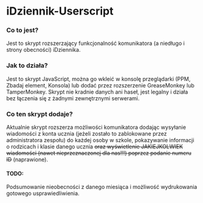 # iDziennik-Userscript

### Co to jest?

Jest to skrypt rozszerzający funkcjonalność komunikatora (a niedługo i strony obecności) iDziennika.

### Jak to działa?

Jest to skrypt JavaScript, można go wkleić w konsolę przeglądarki (PPM, Zbadaj element, Konsola) lub dodać przez rozszerzenie GreaseMonkey lub TamperMonkey.
Skrypt nie kradnie danych ani haseł, jest legalny i działa bez łączenia się z żadnymi zewnętrznymi serwerami.

### Co ten skrypt dodaje?

Aktualnie skrypt rozszerza możliwości komunikatora dodając wysyłanie wiadomości z konta ucznia (jeżeli zostało to zablokowane przez administratora zespołu) do każdej osoby w szkole, pokazywanie informacji o rodzicach i klasie danego ucznia ~~oraz wyświetlenie JAKIEJKOLWIEK wiadomości (nawet nieprzeznaczonej dla nas!!!) poprzez podanie numeru ID~~ (naprawione).

#### TODO: 

Podsumowanie nieobecności z danego miesiąca i możliwość wydrukowania gotowego usprawiedliwienia.
